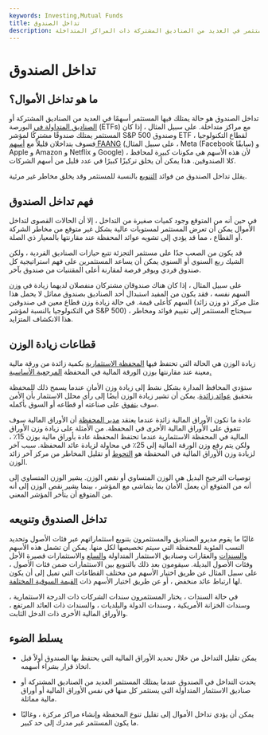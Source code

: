 ```yaml
---
keywords: Investing,Mutual Funds
title: تداخل الصندوق
description: تداخل الصندوق هو حالة يستثمر فيها المستثمر في العديد من الصناديق المشتركة ذات المراكز المتداخلة.
---
```


# تداخل الصندوق
## ما هو تداخل الأموال؟

تداخل الصندوق هو حالة يمتلك فيها المستثمر أسهمًا في العديد من الصناديق المشتركة أو [الصناديق المتداولة في](/etf) البورصة (ETFs) مع مراكز متداخلة. على سبيل المثال ، إذا كان المستثمر يمتلك صندوقًا مشتركًا لمؤشر S&P 500 وصندوق ETF لقطاع التكنولوجيا ، فسوف يتداخلان قليلاً مع [أسهم FAANG](/faang-stocks) (على سبيل المثال ، Meta (Facebook سابقًا) و Apple و Amazon و Netflix و Google) ، لأن هذه الأسهم هي مكونات كبيرة لمحافظ كلا الصندوقين. هذا يمكن أن يخلق تركيزًا كبيرًا في عدد قليل من أسهم الشركات.

يقلل تداخل الصندوق من فوائد [التنويع](/diversification) بالنسبة للمستثمر وقد يخلق مخاطر غير مرئية.

## فهم تداخل الصندوق

في حين أنه من المتوقع وجود كميات صغيرة من التداخل ، إلا أن الحالات القصوى لتداخل الأموال يمكن أن تعرض المستثمر لمستويات عالية بشكل غير متوقع من مخاطر الشركة أو القطاع ، مما قد يؤدي إلى تشويه عوائد المحفظة عند مقارنتها بالمعيار ذي الصلة.

قد يكون من الصعب جدًا على مستثمر التجزئة تتبع حيازات الصناديق الفردية ، ولكن الشيك ربع السنوي أو السنوي يمكن أن يساعد المستثمرين على فهم استراتيجية كل صندوق فردي ويوفر فرصة لمقارنة أعلى المقتنيات من صندوق بآخر.

على سبيل المثال ، إذا كان هناك صندوقان مشتركان منفصلان لديهما زيادة في [وزن](/overweight) السهم نفسه ، فقد يكون من المفيد استبدال أحد الصناديق بصندوق مماثل لا يحمل هذا السهم كأعلى قيمة. في حالة زيادة وزن قطاع معين في صندوقين (مثل مركز ذو وزن زائد في التكنولوجيا بالنسبة لمؤشر S&P 500) ، سيحتاج المستثمر إلى تقييم فوائد ومخاطر هذا الانكشاف المتزايد.

## قطاعات زيادة الوزن

زيادة الوزن هي الحالة التي تحتفظ فيها [المحفظة الاستثمارية](/portfolio) بكمية زائدة من ورقة مالية معينة عند مقارنتها بوزن الورقة المالية في المحفظة [المرجعية الأساسية.](/benchmark)

ستؤدي المحافظ المدارة بشكل نشط إلى زيادة وزن الأمان عندما يسمح ذلك للمحفظة بتحقيق [عوائد زائدة](/excessreturn). يمكن أن تشير زيادة الوزن أيضًا إلى رأي محلل الاستثمار بأن الأمن سوف [يتفوق](/outperform) على صناعته أو قطاعه أو السوق بأكمله.

عادة ما تكون الأوراق المالية زائدة عندما يعتقد [مدير المحفظة](/portfoliomanager) أن الأوراق المالية سوف تتفوق على الأوراق المالية الأخرى في المحفظة. من الأمثلة على زيادة وزن الأوراق المالية في المحفظة الاستثمارية عندما تحتفظ المحفظة عادة بأوراق مالية بوزن 15٪ ، ولكن يتم رفع وزن الورقة المالية إلى 25٪ في محاولة لزيادة عائد المحفظة. سبب آخر لزيادة وزن الأوراق المالية في المحفظة هو [التحوط](/hedge) أو تقليل المخاطر من مركز آخر زائد الوزن.

توصيات الترجيح البديل هي الوزن المتساوي أو نقص الوزن. يشير الوزن المتساوي إلى أنه من المتوقع أن يعمل الأمان بما يتماشى مع المؤشر ، بينما يشير نقص الوزن إلى أنه من المتوقع أن يتأخر المؤشر المعني.

## تداخل الصندوق وتنويعه

غالبًا ما يقوم مديرو الصناديق والمستثمرون بتنويع استثماراتهم عبر فئات الأصول وتحديد النسب المئوية للمحفظة التي سيتم تخصيصها لكل منها. يمكن أن تشمل هذه الأسهم [والسندات](/bond) والعقارات وصناديق الاستثمار المتداولة [والسلع](/commodity) والاستثمارات قصيرة الأجل وفئات الأصول البديلة. سيقومون بعد ذلك بالتنويع بين الاستثمارات ضمن فئات الأصول ، على سبيل المثال عن طريق اختيار الأسهم من مختلف القطاعات التي تميل إلى أن يكون لها ارتباط عائد منخفض ، أو عن طريق اختيار الأسهم ذات [القيمة السوقية المختلفة](/marketcapitalization).

في حالة السندات ، يختار المستثمرون سندات الشركات ذات الدرجة الاستثمارية ، وسندات الخزانة الأمريكية ، وسندات الدولة والبلديات ، والسندات ذات العائد المرتفع ، والأوراق المالية الأخرى ذات الدخل الثابت.

## يسلط الضوء

- يمكن تقليل التداخل من خلال تحديد الأوراق المالية التي يحتفظ بها الصندوق أولاً قبل اتخاذ قرار بشراء أسهمه.

- يحدث التداخل في الصندوق عندما يمتلك المستثمر العديد من الصناديق المشتركة أو صناديق الاستثمار المتداولة التي يستثمر كل منها في نفس الأوراق المالية أو أوراق مالية مماثلة.

- يمكن أن يؤدي تداخل الأموال إلى تقليل تنوع المحفظة وإنشاء مراكز مركزة ، وغالبًا ما يكون المستثمر غير مدرك إلى حد كبير.

